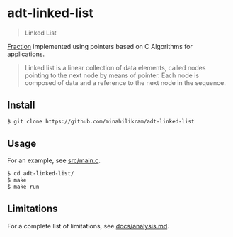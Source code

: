 # adt-linked-list

> Linked List

[Fraction](https://en.wikipedia.org/wiki/Linked_list) implemented using pointers based on C Algorithms for applications.

> Linked list is a linear collection of data elements, called nodes pointing to the next node by means of pointer. Each node is composed of data and a reference to the next node in the sequence.

## Install

```sh
$ git clone https://github.com/minahilikram/adt-linked-list
```

## Usage

For an example, see [src/main.c](https://github.com/minahilikram/adt-linked-list/blob/master/src/main.c).

```sh
$ cd adt-linked-list/
$ make
$ make run
```

## Limitations

For a complete list of limitations, see [docs/analysis.md](https://github.com/minahilikram/adt-linked-list/blob/master/docs/analysis.md).
